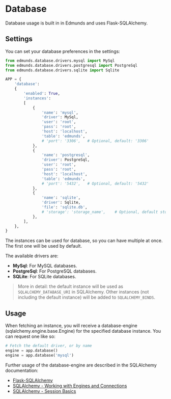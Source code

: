 
# Database

Database usage is built in in Edmunds and uses Flask-SQLAlchemy.

## Settings

You can set your database preferences in the settings:
```python
from edmunds.database.drivers.mysql import MySql
from edmunds.database.drivers.postgresql import PostgreSql
from edmunds.database.drivers.sqlite import Sqlite

APP = {
    'database':
    {
        'enabled': True,
        'instances':
        [
            {
                'name': 'mysql',
                'driver': MySql,
                'user': 'root',
                'pass': 'root',
                'host': 'localhost',
                'table': 'edmunds',
                # 'port': '3306', 	# Optional, default: '3306'
            },
            {
                'name': 'postgresql',
                'driver': PostgreSql,
                'user': 'root',
                'pass': 'root',
                'host': 'localhost',
                'table': 'edmunds',
                # 'port': '5432', 	# Optional, default: '5432'
            },
            {
                'name': 'sqlite',
                'driver': Sqlite,
                'file': 'sqlite.db',
                # 'storage': 'storage_name', 	# Optional, default storage used as default
            },
        ],
    },
}
```
The instances can be used for database, so you can have multiple at once.
The first one will be used by default.

The available drivers are:
- **MySql**: For MySQL databases.
- **PostgreSql**: For PostgreSQL databases.
- **SQLite**: For SQLite databases.

> More in detail: the default instance will be used as `SQLALCHEMY_DATABASE_URI`
> in SQLAlchemy. Other instances (not including the default instance) will
> be added to `SQLALCHEMY_BINDS`.


## Usage

When fetching an instance, you will receive a database-engine
(sqlalchemy.engine.base.Engine) for the specified database instance.
You can request one like so:
```python
# Fetch the default driver, or by name
engine = app.database()
engine = app.database('mysql')
```

Further usage of the database-engine are described in the SQLAlchemy
documentation:
* [Flask-SQLAlchemy](http://flask-sqlalchemy.pocoo.org/)
* [SQLAlchemy - Working with Engines and Connections](http://docs.sqlalchemy.org/en/latest/core/connections.html)
* [SQLAlchemy - Session Basics](http://docs.sqlalchemy.org/en/latest/orm/session_basics.html)
